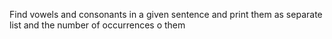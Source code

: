 Find vowels and consonants in a given sentence and print them as separate list and the number of occurrences o them
